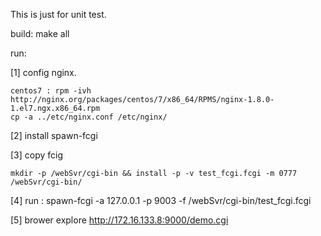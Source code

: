 This is just for unit test.

build:
    make all

run:

[1] config nginx.

    centos7 : rpm -ivh http://nginx.org/packages/centos/7/x86_64/RPMS/nginx-1.8.0-1.el7.ngx.x86_64.rpm 
    cp -a ../etc/nginx.conf /etc/nginx/

[2] install  spawn-fcgi

[3] copy fcig

    mkdir -p /webSvr/cgi-bin && install -p -v test_fcgi.fcgi -m 0777  /webSvr/cgi-bin/

[4] run : spawn-fcgi -a 127.0.0.1 -p 9003 -f /webSvr/cgi-bin/test_fcgi.fcgi

[5] brower explore http://172.16.133.8:9000/demo.cgi
